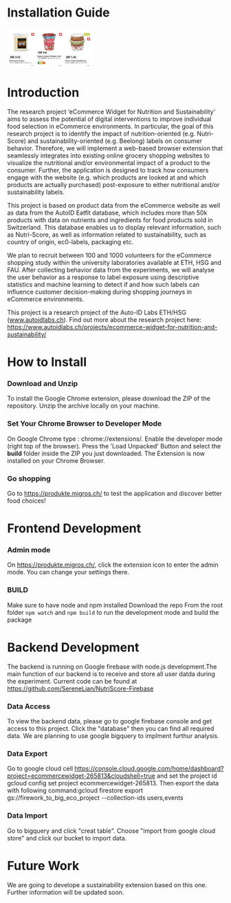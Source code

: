 # Installation Guide

<img src='images/Screenshot.png' title='images' style='max-width:200px'></img>

# Introduction

The research project ‘eCommerce Widget for Nutrition and Sustainability’ aims to assess the potential of digital interventions to improve individual food selection in eCommerce environments. In particular, the goal of this research project is to identify the impact of nutrition-oriented (e.g. Nutri-Score) and sustainability-oriented (e.g. Beelong) labels on consumer behavior. Therefore, we will implement a web-based browser extension that seamlessly integrates into existing online grocery shopping websites to visualize the nutritional and/or environmental impact of a product to the consumer. Further, the application is designed to track how consumers engage with the website (e.g. which products are looked at and which products are actually purchased) post-exposure to either nutritional and/or sustainability labels.

This project is based on product data from the eCommerce website as well as data from the AutoID Eatfit database, which includes more than 50k products with data on nutrients and ingredients for food products sold in Switzerland. This database enables us to display relevant information, such as Nutri-Score, as well as information related to sustainability, such as country of origin, ec0-labels, packaging etc.

We plan to recruit between 100 and 1000 volunteers for the eCommerce shopping study within the university laboratories available at ETH, HSG and FAU. After collecting behavior data from the experiments, we will analyse the user behavior as a response to label exposure using descriptive statistics and machine learning to detect if and how such labels can influence customer decision-making during shopping journeys in eCommerce environments.

This project is a research project of the Auto-ID Labs ETH/HSG (www.autoidlabs.ch). Find out more about the research project here: https://www.autoidlabs.ch/projects/ecommerce-widget-for-nutrition-and-sustainability/ 

# How to Install 

### Download and Unzip
To install the Google Chrome extension, please download the ZIP of the repository.
Unzip the archive locally on your machine.

### Set Your Chrome Browser to Developer Mode
On Google Chrome type : chrome://extensions/. Enable the developer mode (right top of the browser). 
Press the 'Load Unpacked' Button and select the **build** folder inside the ZIP you just downloaded. 
The Extension is now installed on your Chrome Browser.

### Go shopping 
Go to https://produkte.migros.ch/ to test the application and discover better food choices! 



# Frontend Development

### Admin mode
On https://produkte.migros.ch/, click the extension icon to enter the admin mode. You can change your settings there. 

### BUILD
Make sure to have node and npm installed
Download the repo
From the root folder
`npm watch` and `npm build` to run the development mode and build the package

# Backend Development
The backend is running on Google firebase with node.js development.The main function of our backend is to receive and store all user datda during the experiment. Current code can be found at https://github.com/SereneLian/NutriScore-Firebase

### Data Access
To view the backend data, please go to google firebase console and get access to this project. Click the "database" then you can find all required data. We are planning to use google bigquery to implment furthur analysis.

### Data Export
Go to google cloud cell https://console.cloud.google.com/home/dashboard?project=ecommercewidget-265813&cloudshell=true and set the project id gcloud config set project ecommercewidget-265813. Then export the data with following command:gcloud firestore export gs://firework_to_big_eco_project --collection-ids users,events

### Data Import 
Go to bigquery and click "creat table". Choose "import from google cloud store" and click our bucket to import data.

# Future Work
We are going to develope a sustainability extension based on this one. Further information will be updated soon.


